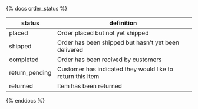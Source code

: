 {% docs order_status %}

| status         | definition                                                 |
| -------------- | ---------------------------------------------------------- |
| placed         | Order placed but not yet shipped                           |
| shipped        | Order has been shipped but hasn't yet been delivered       |
| completed      | Order has been recived by customers                        |
| return_pending | Customer has indicated they would like to return this item |
| returned       | Item has been returned                                     |

{% enddocs %}

